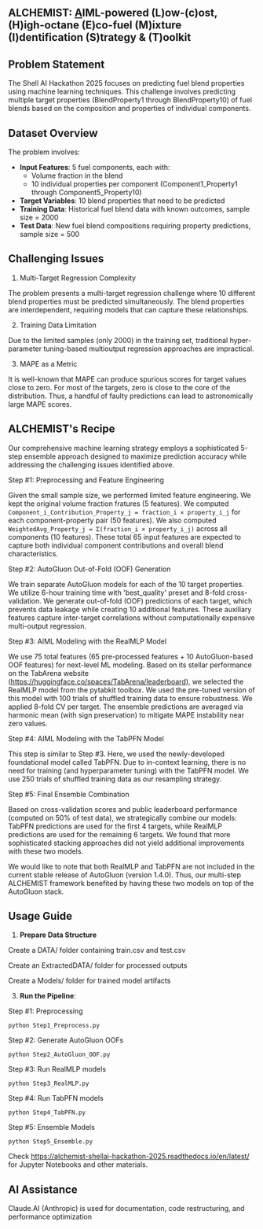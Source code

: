 ## ALCHEMIST: <u>A</u>IML-powered (L)ow-(c)ost, (H)igh-octane (E)co-fuel (M)ixture (I)dentification (S)trategy & (T)oolkit

Problem Statement
-----------------

The Shell AI Hackathon 2025 focuses on predicting fuel blend properties using machine learning techniques. This challenge involves predicting multiple target properties (BlendProperty1 through BlendProperty10) of fuel blends based on the composition and properties of individual components.

Dataset Overview
-----------------

The problem involves:
- **Input Features**: 5 fuel components, each with:
  - Volume fraction in the blend
  - 10 individual properties per component (Component1\_Property1 through Component5\_Property10)
- **Target Variables**: 10 blend properties that need to be predicted
- **Training Data**: Historical fuel blend data with known outcomes, sample size = 2000
- **Test Data**: New fuel blend compositions requiring property predictions, sample size = 500

Challenging Issues
------------------

1. Multi-Target Regression Complexity

The problem presents a multi-target regression challenge where 10 different blend properties must be predicted simultaneously. The blend properties are interdependent, requiring models that can capture these relationships. 

2. Training Data Limitation

Due to the limited samples (only 2000) in the training set, traditional hyper-parameter tuning-based multioutput regression approaches are impractical.  

3. MAPE as a Metric

It is well-known that MAPE can produce spurious scores for target values close to zero. For most of the targets, zero is close to the core of the distribution. Thus, a handful of faulty predictions can lead to astronomically large MAPE scores.  

ALCHEMIST's Recipe
------------------

Our comprehensive machine learning strategy employs a sophisticated 5-step ensemble approach designed to maximize prediction accuracy while addressing the challenging issues identified above.

Step #1: Preprocessing and Feature Engineering

Given the small sample size, we performed limited feature engineering. We kept the original volume fraction fratures (5 features). We computed `Component_i_Contribution_Property_j = fraction_i × property_i_j` for each component-property pair (50 features). We also computed `WeightedAvg_Property_j = Σ(fraction_i × property_i_j)` across all components (10 features). These total 65 input features are expected to capture both individual component contributions and overall blend characteristics.

Step #2: AutoGluon Out-of-Fold (OOF) Generation

We train separate AutoGluon models for each of the 10 target properties. We utilize 6-hour training time with 'best_quality' preset and 8-fold cross-validation. We generate out-of-fold (OOF) predictions of each target, which prevents data leakage while creating 10 additional features. These auxiliary features capture inter-target correlations without computationally expensive multi-output regression.

Step #3: AIML Modeling with the RealMLP Model

We use 75 total features (65 pre-processed features + 10 AutoGluon-based OOF features) for next-level ML modeling. Based on its stellar performance on the TabArena website (https://huggingface.co/spaces/TabArena/leaderboard), we selected the RealMLP model from the pytabkit toolbox. We used the pre-tuned version of this model with 100 trials of shuffled training data to ensure robustness. We applied 8-fold CV per target. The ensemble predictions are averaged via harmonic mean (with sign preservation) to mitigate MAPE instability near zero values.

Step #4: AIML Modeling with the TabPFN Model

This step is similar to Step #3. Here, we used the newly-developed foundational model called TabPFN. Due to in-context learning, there is no need for training (and hyperparameter tuning) with the TabPFN model. We use 250 trials of shuffled training data as our resampling strategy.

Step #5: Final Ensemble Combination

Based on cross-validation scores and public leaderboard performance (computed on 50% of test data), we strategically combine our models: TabPFN predictions are used for the first 4 targets, while RealMLP predictions are used for the remaining 6 targets. We found that more sophisticated stacking approaches did not yield additional improvements with these two models.

We would like to note that both RealMLP and TabPFN are not included in the current stable release of AutoGluon (version 1.4.0). Thus, our multi-step ALCHEMIST framework benefited by having these two models on top of the AutoGluon stack.

Usage Guide
------------

1. **Prepare Data Structure**

  Create a DATA/ folder containing train.csv and test.csv

  Create an ExtractedDATA/ folder for processed outputs

  Create a Models/ folder for trained model artifacts

3. **Run the Pipeline**:

  Step #1: Preprocessing

    python Step1_Preprocess.py

  Step #2: Generate AutoGluon OOFs

    python Step2_AutoGluon_OOF.py

  Step #3: Run RealMLP models

    python Step3_RealMLP.py

  Step #4: Run TabPFN models

    python Step4_TabPFN.py

  Step #5: Ensemble Models

    python Step5_Ensemble.py

Check https://alchemist-shellai-hackathon-2025.readthedocs.io/en/latest/ for Jupyter Notebooks and other materials. 

AI Assistance 
--------------

Claude.AI (Anthropic) is used for documentation, code restructuring, and performance optimization
